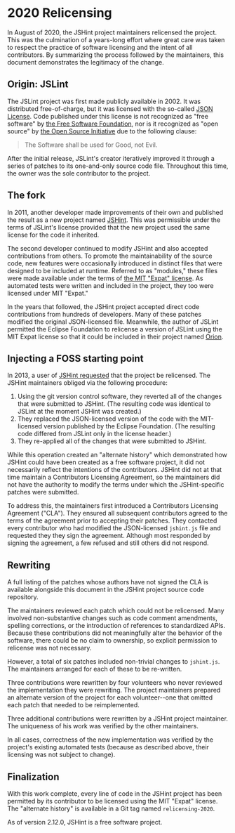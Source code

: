 # 2020 Relicensing

In August of 2020, the JSHint project maintainers relicensed the project. This
was the culmination of a years-long effort where great care was taken to
respect the practice of software licensing and the intent of all contributors.
By summarizing the process followed by the maintainers, this document
demonstrates the legitimacy of the change.

## Origin: JSLint

The JSLint project was first made publicly available in 2002. It was
distributed free-of-charge, but it was licensed with the so-called [JSON
License][1]. Code published under this license is not recognized as "free
software" by [the Free Software Foundation][2], nor is it recognized as "open
source" by [the Open Source Initiative][3] due to the following clause:

> The Software shall be used for Good, not Evil.

After the initial release, JSLint's creator iteratively improved it through a
series of patches to its one-and-only source code file. Throughout this time,
the owner was the sole contributor to the project.

## The fork

In 2011, another developer made improvements of their own and published the
result as a new project named [JSHint][4]. This was permissible under the
terms of JSLint's license provided that the new project used the same license
for the code it inherited.

The second developer continued to modify JSHint and also accepted contributions
from others. To promote the maintainability of the source code, new features
were occasionally introduced in distinct files that were designed to be
included at runtime. Referred to as "modules," these files were made available
under the terms of [the MIT "Expat" license][5]. As automated tests were written
and included in the project, they too were licensed under MIT "Expat."

In the years that followed, the JSHint project accepted direct code
contributions from hundreds of developers. Many of these patches modified the
original JSON-licensed file. Meanwhile, the author of JSLint permitted the
Eclipse Foundation to relicense a version of JSLint using the MIT Expat license
so that it could be included in their project named [Orion][6].

## Injecting a FOSS starting point

In 2013, a user of [JSHint requested][7] that the project be relicensed. The
JSHint maintainers obliged via the following procedure:

1. Using the git version control software, they reverted all of the changes
   that were submitted to JSHint. (The resulting code was identical to JSLint
   at the moment JSHint was created.)
2. They replaced the JSON-licensed version of the code with the MIT-licensed
   version published by the Eclipse Foundation. (The resulting code differed
   from JSLint only in the license header.)
3. They re-applied all of the changes that were submitted to JSHint.

While this operation created an "alternate history" which demonstrated how
JSHint could have been created as a free software project, it did not
necessarily reflect the intentions of the contributors. JSHint did not at that
time maintain a Contributors Licensing Agreement, so the maintainers did not
have the authority to modify the terms under which the JSHint-specific patches
were submitted.

To address this, the maintainers first introduced a Contributors Licensing
Agreement ("CLA"). They ensured all subsequent contributors agreed to the terms
of the agreement prior to accepting their patches. They contacted every
contributor who had modified the JSON-licensed `jshint.js` file and requested
they they sign the agreement. Although most responded by signing the agreement,
a few refused and still others did not respond.

## Rewriting

A full listing of the patches whose authors have not signed the CLA is
available alongside this document in the JSHint project source code repository.

The maintainers reviewed each patch which could not be relicensed. Many
involved non-substantive changes such as code comment amendments, spelling
corrections, or the introduction of references to standardized APIs. Because
these contributions did not meaningfully alter the behavior of the software,
there could be no claim to ownership, so explicit permission to relicense was
not necessary.

However, a total of six patches included non-trivial changes to `jshint.js`.
The maintainers arranged for each of these to be re-written.

Three contributions were rewritten by four volunteers who never reviewed the
implementation they were rewriting. The project maintainers prepared an
alternate version of the project for each volunteer--one that omitted each
patch that needed to be reimplemented.

Three additional contributions were rewritten by a JSHint project maintainer.
The uniqueness of his work was verified by the other maintainers.

In all cases, correctness of the new implementation was verified by the
project's existing automated tests (because as described above, their licensing
was not subject to change).

## Finalization

With this work complete, every line of code in the JSHint project has been
permitted by its contributor to be licensed using the MIT "Expat" license. The
"alternate history" is available in a Git tag named `relicensing-2020`.

As of version 2.12.0, JSHint is a free software project.

[1]: https://www.gnu.org/licenses/license-list.en.html#JSON
[2]: https://www.fsf.org/
[3]: https://opensource.org/licenses/alphabetical
[4]: https://web.archive.org/web/20110224022052/http://anton.kovalyov.net/2011/02/20/why-i-forked-jslint-to-jshint/
[5]: https://www.gnu.org/licenses/license-list.en.html#Expat
[6]: http://git.eclipse.org/c/orion/org.eclipse.orion.client.git/tree/lib/jslint/jslint-2011-01-09.js
[7]: https://github.com/jshint/jshint/issues/1234
